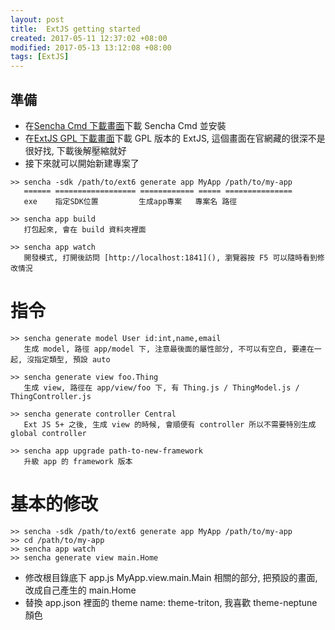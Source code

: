 ```yaml
---
layout: post
title:  ExtJS getting started
created: 2017-05-11 12:37:02 +08:00
modified: 2017-05-13 13:12:08 +08:00
tags: [ExtJS]
---
```



## 準備

* 在[Sencha Cmd 下載畫面](https://www.sencha.com/products/extjs/cmd-download/)下載 Sencha Cmd 並安裝
* 在[ExtJS GPL 下載畫面](https://www.sencha.com/legal/GPL/)下載 GPL 版本的 ExtJS, 這個畫面在官網藏的很深不是很好找, 下載後解壓縮就好
* 接下來就可以開始新建專案了

```
>> sencha -sdk /path/to/ext6 generate app MyApp /path/to/my-app
   ====== ================== ============ ===== ===============
   exe    指定SDK位置         生成app專案   專案名 路徑

>> sencha app build
   打包起來, 會在 build 資料夾裡面

>> sencha app watch
   開發模式, 打開後訪問 [http://localhost:1841](), 瀏覽器按 F5 可以隨時看到修改情況
```

# 指令
```
>> sencha generate model User id:int,name,email
   生成 model, 路徑 app/model 下, 注意最後面的屬性部分, 不可以有空白, 要連在一起, 沒指定類型, 預設 auto

>> sencha generate view foo.Thing
   生成 view, 路徑在 app/view/foo 下, 有 Thing.js / ThingModel.js / ThingController.js

>> sencha generate controller Central
   Ext JS 5+ 之後, 生成 view 的時候, 會順便有 controller 所以不需要特別生成 global controller
   
>> sencha app upgrade path-to-new-framework
   升級 app 的 framework 版本
```

# 基本的修改
```
>> sencha -sdk /path/to/ext6 generate app MyApp /path/to/my-app
>> cd /path/to/my-app
>> sencha app watch
>> sencha generate view main.Home
```
* 修改根目錄底下 app.js MyApp.view.main.Main 相關的部分, 把預設的畫面, 改成自己產生的 main.Home
* 替換 app.json 裡面的 theme name: theme-triton, 我喜歡 theme-neptune 顏色